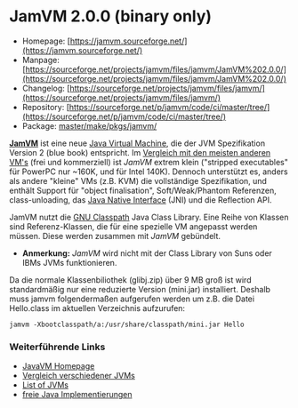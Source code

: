 # JamVM 2.0.0 (binary only)
 - Homepage: [https://jamvm.sourceforge.net/](https://jamvm.sourceforge.net/)
 - Manpage: [https://sourceforge.net/projects/jamvm/files/jamvm/JamVM%202.0.0/](https://sourceforge.net/projects/jamvm/files/jamvm/JamVM%202.0.0/)
 - Changelog: [https://sourceforge.net/projects/jamvm/files/jamvm/](https://sourceforge.net/projects/jamvm/files/jamvm/)
 - Repository: [https://sourceforge.net/p/jamvm/code/ci/master/tree/](https://sourceforge.net/p/jamvm/code/ci/master/tree/)
 - Package: [master/make/pkgs/jamvm/](https://github.com/Freetz-NG/freetz-ng/tree/master/make/pkgs/jamvm/)

**[JamVM](http://jamvm.sourceforge.net/)** ist eine
neue [Java Virtual
Machine](http://en.wikipedia.org/wiki/Java_Virtual_Machine),
die der JVM Spezifikation Version 2 (blue book) entspricht. Im
[Vergleich mit den meisten anderen
VM's](http://bugblogger.com/java-vms-compared-160/) (frei
und kommerziell) ist *JamVM* extrem klein ("stripped executables" für
PowerPC nur ~160K, und für Intel 140K). Dennoch unterstützt es, anders
als andere "kleine" VMs (z.B. KVM) die vollständige Spezifikation, und
enthält Support für "object finalisation", Soft/Weak/Phantom
Referenzen, class-unloading, das [Java Native
Interface](http://de.wikipedia.org/wiki/Java_Native_Interface)
(JNI) und die Reflection API.

JamVM nutzt die [GNU
Classpath](http://de.wikipedia.org/wiki/GNU_Classpath) Java
Class Library. Eine Reihe von Klassen sind Referenz-Klassen, die für
eine spezielle VM angepasst werden müssen. Diese werden zusammen mit
*JamVM* gebündelt.

 * **Anmerkung:**
*JamVM* wird nicht mit der Class Library von Suns oder IBMs JVMs
funktionieren.

Da die normale Klassenbiliothek (glibj.zip) über 9 MB groß ist wird
standardmäßig nur eine reduzierte Version (mini.jar) installiert.
Deshalb muss jamvm folgendermaßen aufgerufen werden um z.B. die Datei
Hello.class im aktuellen Verzeichnis aufzurufen:

```
jamvm -Xbootclasspath/a:/usr/share/classpath/mini.jar Hello
```

### Weiterführende Links

-   [JavaVM
    Homepage](http://jamvm.sourceforge.net/)
-   [Vergleich verschiedener
    JVMs](http://bugblogger.com/java-vms-compared-160/)
-   [List of
    JVMs](http://en.wikipedia.org/wiki/List_of_Java_virtual_machines)
-   [freie Java
    Implementierungen](http://en.wikipedia.org/wiki/Free_Java_implementations)

